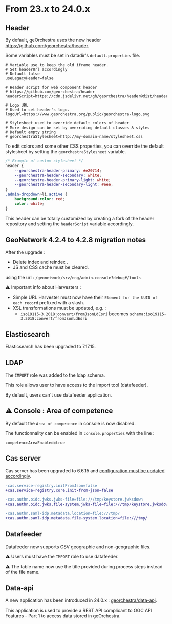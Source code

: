 # From 23.x to 24.0.x

## Header

By default, geOrchestra uses the new header https://github.com/georchestra/header.

Some variables must be set in datadir's `default.properties` file.

```properties
# Variable use to keep the old iframe header.
# Set headerUrl accordingly
# Default false
useLegacyHeader=false

# Header script for web component header
# https://github.com/georchestra/header
headerScript=https://cdn.jsdelivr.net/gh/georchestra/header@dist/header.js

# Logo URL
# Used to set header's logo.
logoUrl=https://www.georchestra.org/public/georchestra-logo.svg

# Stylesheet used to override default colors of header
# More design can be set by overriding default classes & styles
# Default empty string
# georchestraStylesheet=http://my-domain-name/stylesheet.css
```

To edit colors and some other CSS properties, you can override the default stylesheet by setting the `georchestraStylesheet` variable.

```css
/* Example of custom stylesheet */
header {
    --georchestra-header-primary: #e20714;
    --georchestra-header-secondary: white;
    --georchestra-header-primary-light: white;
    --georchestra-header-secondary-light: #eee;
}
.admin-dropdown>li.active {
    background-color: red;
    color: white;
}
```
This header can be totally customized by creating a fork of the header repository and setting the `headerScript` variable accordingly.


## GeoNetwork 4.2.4 to 4.2.8 migration notes

After the upgrade :
- Delete index and reindex .
- JS and CSS cache must be cleared.

using the url : `/geonetwork/srv/eng/admin.console?debug#/tools`

⚠️ Important info about Harvesters :
- Simple URL Harvester must now have their `Element for the UUID of each record` prefixed with a slash.
- XSL transformations must be updated, e.g. :
    - `iso19115-3.2018:convert/fromJsonLdEsri` becomes `schema:iso19115-3.2018:convert/fromJsonLdEsri`

## Elasticsearch

Elasticsearch has been upgraded to 7.17.15.

## LDAP

The `IMPORT` role was added to the ldap schema.

This role allows user to have access to the import tool (datafeeder).

By default, users can't use datafeeder application.

## ⚠️ Console : Area of competence 

By default the `Area of competence` in console is now disabled.

The functionnality can be enabled in `console.properties` with the line : 
```
competenceAreaEnabled=true
```

## Cas server

Cas server has been upgraded to 6.6.15 and [configuration must be updated accordingly](https://github.com/georchestra/datadir/blob/docker-master/cas/config/cas.properties).

```diff
-cas.service-registry.initFromJson=false
+cas.service-registry.core.init-from-json=false

-cas.authn.oidc.jwks.jwks-file=file:///tmp/keystore.jwksdown
+cas.authn.oidc.jwks.file-system.jwks-file=file:///tmp/keystore.jwksdown

-cas.authn.saml-idp.metadata.location=file:///tmp/
+cas.authn.saml-idp.metadata.file-system.location=file:///tmp/
```

## Datafeeder 

Datafeeder now supports CSV geographic and non-geographic files.  

⚠️ Users must have the `IMPORT` role to use datafeeder.

⚠️ The table name now use the title provided during process steps instead of the file name. 

## Data-api

A new application has been introduced in 24.0.x : [georchestra/data-api](https://github.com/georchestra/data-api).

This application is used to provide a REST API complicant to OGC API Features - Part 1 to access data stored in geOrchestra.
